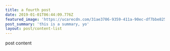 ```yaml
---
title: a fourth post
date: 2019-01-01T06:44:09.776Z
featured_image: 'https://ucarecdn.com/31ae3706-9359-411a-90ec-df7bbe825d3c/'
post_summary: 'this is a summary, yo'
layout: post/content-list
---
```

post content
